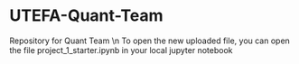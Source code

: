 # UTEFA-Quant-Team
Repository for Quant Team \n
To open the new uploaded file, you can open the file project_1_starter.ipynb in your local jupyter notebook
